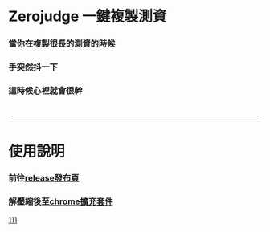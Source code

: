 # Zerojudge 一鍵複製測資

### 當你在複製很長的測資的時候
### 手突然抖一下
### 這時候心裡就會很幹
<br>

---

# 使用說明
### 前往[release發布頁](https://github.com/x1ulan/zerojudge-extension/releases/tag/1.0)
### 解壓縮後至[chrome擴充套件](chrome://extensions)
<a href="chrome://extensions">111</a>

